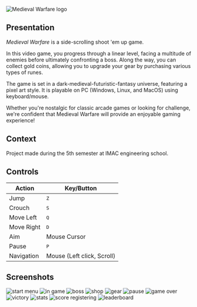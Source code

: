![Medieval Warfare logo](./docs/img/Medieval-Warfare_logo.png)

## Presentation

_Medieval Warfare_ is a side-scrolling shoot 'em up game.

In this video game, you progress through a linear level, facing a multitude of enemies before ultimately confronting a boss.
Along the way, you can collect gold coins, allowing you to upgrade your gear by purchasing various types of runes.

The game is set in a dark-medieval-futuristic-fantasy universe, featuring a pixel art style. It is playable on PC (Windows, Linux, and MacOS) using keyboard/mouse.

Whether you're nostalgic for classic arcade games or looking for challenge, we're confident that Medieval Warfare will provide an enjoyable gaming experience!

## Context

Project made during the 5th semester at IMAC engineering school.

## Controls

| Action        | Key/Button     |
|---------------|----------------|
| Jump          | <kbd>Z</kbd>   |
| Crouch        | <kbd>S</kbd>   |
| Move Left     | <kbd>Q</kbd>   |
| Move Right    | <kbd>D</kbd>   |
| Aim           | Mouse Cursor   |
| Pause         | <kbd>P</kbd>   |
| Navigation    | Mouse (Left click, Scroll) |

## Screenshots

![start menu](./docs/img/start_menu.png)
![in game](./docs/img/in_game.png)
![boss](./docs/img/boss.png)
![shop](./docs/img/shop.png)
![gear](./docs/img/gear.png)
![pause](./docs/img/pause.png)
![game over](./docs/img/game_over.png)
![victory](./docs/img/victory.png)
![stats](./docs/img/stats.png)
![score registering](./docs/img/score_registering.png)
![leaderboard](./docs/img/leaderboard.png)